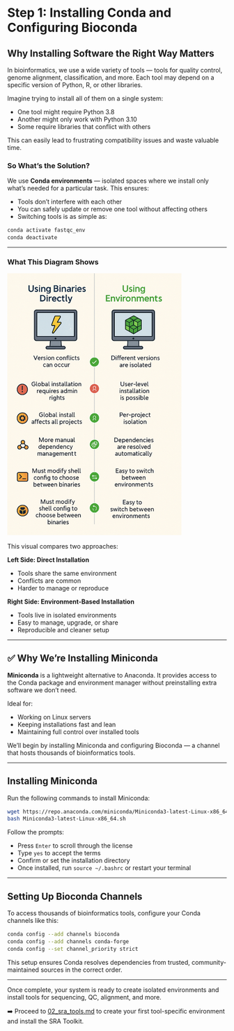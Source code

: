# Step 1: Installing Conda and Configuring Bioconda

## Why Installing Software the Right Way Matters

In bioinformatics, we use a wide variety of tools — tools for quality control, genome alignment, classification, and more. Each tool may depend on a specific version of Python, R, or other libraries. 

Imagine trying to install all of them on a single system:

- One tool might require Python 3.8  
- Another might only work with Python 3.10  
- Some require libraries that conflict with others  

This can easily lead to frustrating compatibility issues and waste valuable time.

### So What’s the Solution?

We use **Conda environments** — isolated spaces where we install only what’s needed for a particular task. This ensures:

- Tools don’t interfere with each other  
- You can safely update or remove one tool without affecting others  
- Switching tools is as simple as:

```bash
conda activate fastqc_env
conda deactivate
```

---
### What This Diagram Shows

  <img src="https://github.com/jagan-l/bversity-seedweek-bioinfo/blob/main/session-2_bioinformatics/images/binary_conda_installation_comparision.png" alt="Using Binaries vs Using Environments" width="400"/>
</p>
This visual compares two approaches:

**Left Side: Direct Installation**
- Tools share the same environment
- Conflicts are common
- Harder to manage or reproduce

**Right Side: Environment-Based Installation**
- Tools live in isolated environments
- Easy to manage, upgrade, or share
- Reproducible and cleaner setup

---

## ✅ Why We’re Installing Miniconda

**Miniconda** is a lightweight alternative to Anaconda. It provides access to the Conda package and environment manager without preinstalling extra software we don’t need.

Ideal for:
- Working on Linux servers  
- Keeping installations fast and lean  
- Maintaining full control over installed tools  

We’ll begin by installing Miniconda and configuring Bioconda — a channel that hosts thousands of bioinformatics tools.

---

## Installing Miniconda

Run the following commands to install Miniconda:

```bash
wget https://repo.anaconda.com/miniconda/Miniconda3-latest-Linux-x86_64.sh
bash Miniconda3-latest-Linux-x86_64.sh
```

Follow the prompts:
- Press `Enter` to scroll through the license
- Type `yes` to accept the terms
- Confirm or set the installation directory
- Once installed, run `source ~/.bashrc` or restart your terminal

---

## Setting Up Bioconda Channels

To access thousands of bioinformatics tools, configure your Conda channels like this:

```bash
conda config --add channels bioconda
conda config --add channels conda-forge
conda config --set channel_priority strict
```

This setup ensures Conda resolves dependencies from trusted, community-maintained sources in the correct order.

---

Once complete, your system is ready to create isolated environments and install tools for sequencing, QC, alignment, and more.

➡️ Proceed to [02_sra_tools.md](02_sra_tools.md) to create your first tool-specific environment and install the SRA Toolkit.
